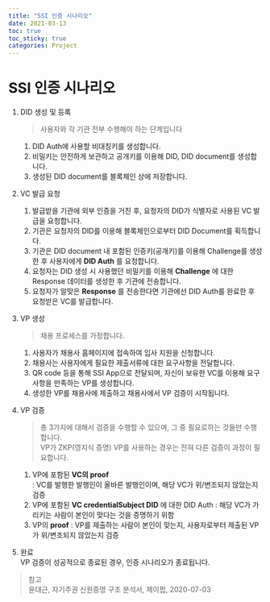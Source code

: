 ```yaml
---
title: "SSI 인증 시나리오"
date: 2021-03-13
toc: true
toc_sticky: true
categories: Project
---
```


# SSI 인증 시나리오

1. DID 생성 및 등록
    > 사용자와 각 기관 전부 수행해야 하는 단계입니다
    1. DID Auth에 사용할 비대칭키를 생성합니다.
    2. 비밀키는 안전하게 보관하고 공개키를 이용해 DID, DID document를 생성합니다.
    3. 생성된 DID document를 블록체인 상에 저장합니다.
        
2. VC 발급 요청
    1. 발급받을 기관에 외부 인증을 거친 후, 요청자의 DID가 식별자로 사용된 VC 발급을 요청합니다.
    2. 기관은 요청자의 DID를 이용해 블록체인으로부터 DID Document를 획득합니다.
    3. 기관은 DID document 내 포함된 인증키(공개키)를 이용해 Challenge를 생성한 후 사용자에게
     __DID Auth__ 를 요청합니다.
    4. 요청자는 DID 생성 시 사용했던 비밀키를 이용해 __Challenge__ 에 대한 Response 데이터를 생성한 후
     기관에 전송합니다.
    5. 요청자가 알맞은 __Response__ 를 전송한다면 기관에선 DID Auth를 완료한 후 요청받은 VC를 발급합니다.

3. VP 생성
    > 채용 프로세스를 가정합니다.
    1. 사용자가 채용사 홈페이지에 접속하여 입사 지원을 신청합니다.
    2. 채용사는 사용자에게 필요한 제출서류에 대한 요구사항을 전달합니다.
    3. QR code 등을 통해 SSI App으로 전달되며, 자신이 보유한 VC를 이용해 요구사항을 만족하는
     VP를 생성합니다.
    4. 생성한 VP를 채용사에 제출하고 채용사에서 VP 검증이 시작됩니다.
     
4. VP 검증
   > 총 3가지에 대해서 검증을 수행할 수 있으며, 그 중 필요로하는 것들만 수행합니다.   
   > VP가 ZKP(영지식 증명) VP를 사용하는 경우는 전혀 다른 검증이 과정이 필요합니다.
   1. VP에 포함된 __VC의 proof__   
        : VC를 발행한 발행인이 올바른 발행인이며, 해당 VC가 위/변조되지 않았는지 검증
   2. VP에 포함된 __VC credentialSubject DID__ 에 대한 DID Auth
        : 해당 VC가 가리키는 사람이 본인이 맞다는 것을 증명하기 위함
   3. VP의 __proof__
        : VP를 제출하는 사람이 본인이 맞는지, 사용자로부터 제출된 VP가 위/변조되지 않았는지 검증    
          
5. 완료   
 VP 검증이 성공적으로 종료된 경우, 인증 시나리오가 종료됩니다.
        

    

> 참고   
> 윤대근, 자기주권 신원증명 구조 분석서, 제이펍, 2020-07-03   
